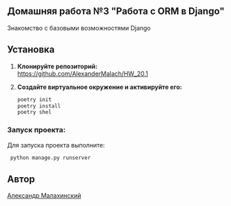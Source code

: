 ## Домашняя работа №3 "Работа с ORM в Django"

Знакомство с базовыми возможностями Django

## Установка

1. **Клонируйте репозиторий:**
     https://github.com/AlexanderMalach/HW_20.1

2. **Создайте виртуальное окружение и активируйте его:**
    ```sh
    poetry init
    poetry install
    poetry shel
    ```

### Запуск проекта:

Для запуска проекта выполните:
```sh
 python manage.py runserver    
```

## Автор

[Aлександр Малахинский](https://github.com/AlexanderMalach)

